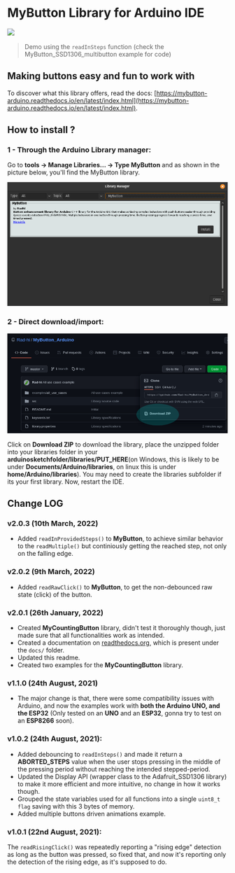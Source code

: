 # MyButton Library for Arduino IDE

<img src="images/multi_btn_1x75.gif" width=640>

> Demo using the ```readInSteps``` function (check the MyButton_SSD1306_multibutton example for code)

## Making buttons easy and fun to work with

To discover what this library offers, read the docs: [https://mybutton-arduino.readthedocs.io/en/latest/index.html](https://mybutton-arduino.readthedocs.io/en/latest/index.html).

## How to install ?

### 1 - Through the Arduino Library manager:

Go to **tools -> Manage Libraries... -> Type MyButton** and as shown in the picture below, you'll find the MyButton library.

<img src="images/install.png" width=640>

### 2 - Direct download/import: 

<img src="images/download.png" width=640>

Click on **Download ZIP** to download the library, place the unzipped folder into your libraries folder in your **arduinosketchfolder/libraries/PUT_HERE**(on Windows, this is likely to be under **Documents/Arduino/libraries**, on linux this is under **home/Arduino/libraries**). You may need to create the libraries subfolder if its your first library. Now, restart the IDE.

## Change LOG

### v2.0.3 (10th March, 2022)

- Added ```readInProvidedSteps()``` to **MyButton**, to achieve similar behavior to the ```readMultiple()``` but continiously getting the reached step, not only on the falling edge. 

### v2.0.2 (9th March, 2022)

- Added ```readRawClick()``` to **MyButton**, to get the non-debounced raw state (click) of the button.

### v2.0.1 (26th January, 2022)

- Created **MyCountingButton** library, didn't test it thoroughly though, just made sure that all functionalities work as intended.
- Created a documentation on [readthedocs.org](https://readthedocs.org/), which is present under the ```docs/``` folder.
- Updated this readme.
- Created two examples for the **MyCountingButton** library. 

### v1.1.0 (24th August, 2021)

- The major change is that, there were some compatibility issues with Arduino, and now the examples work with **both the Arduino UNO, and the ESP32** (Only tested on an **UNO** and an **ESP32**, gonna try to test on an **ESP8266** soon).

### v1.0.2 (24th August, 2021):

- Added debouncing to ```readInSteps()``` and made it return a **ABORTED_STEPS** value when the user stops pressing in the middle of the pressing period without reaching the intended stepped-period.
- Updated the Display API (wrapper class to the Adafruit_SSD1306 library) to make it more efficient and more intuitive, no change in how it works though.
- Grouped the state variables used for all functions into a single ```uint8_t flag``` saving with this 3 bytes of memory.
- Added multiple buttons driven animations example.

### v1.0.1 (22nd August, 2021):

The ```readRisingClick()``` was repeatedly reporting a "rising edge" detection as long as the button was pressed, so fixed that, and now it's reporting only the detection of the rising edge, as it's supposed to do.
